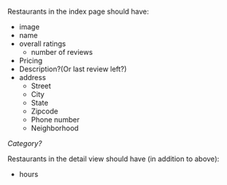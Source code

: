 Restaurants in the index page should have:
* image
* name
* overall ratings
  * number of reviews
* Pricing
* Description?(Or last review left?)
* address
  * Street
  * City
  * State
  * Zipcode
  * Phone number
  * Neighborhood

*Category?*

Restaurants in the detail view should have (in addition to above):
* hours
